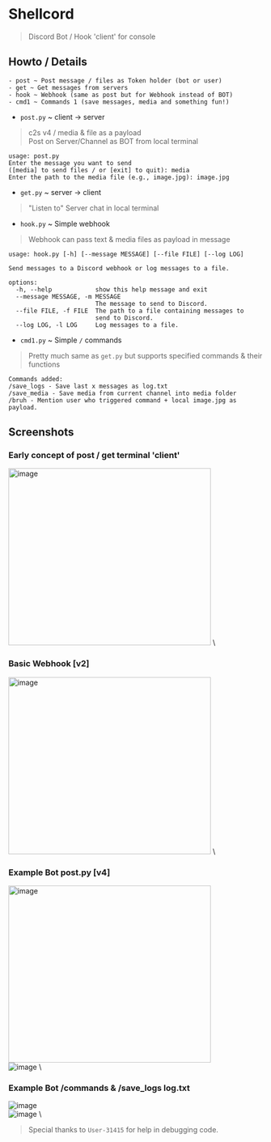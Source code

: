 # Shellcord
> Discord Bot / Hook 'client' for console 

## Howto / Details
```
- post ~ Post message / files as Token holder (bot or user)
- get ~ Get messages from servers
- hook ~ Webhook (same as post but for Webhook instead of BOT)
- cmd1 ~ Commands 1 (save messages, media and something fun!)
```
- `post.py` ~ client -> server
> c2s v4 / media & file as a payload \
> Post on Server/Channel as BOT from local terminal
```
usage: post.py
Enter the message you want to send 
([media] to send files / or [exit] to quit): media
Enter the path to the media file (e.g., image.jpg): image.jpg
```
- `get.py` ~ server -> client
> "Listen to" Server chat in local terminal
- `hook.py` ~ Simple webhook
> Webhook can pass text & media files as payload in message
```
usage: hook.py [-h] [--message MESSAGE] [--file FILE] [--log LOG]

Send messages to a Discord webhook or log messages to a file.

options:
  -h, --help            show this help message and exit
  --message MESSAGE, -m MESSAGE
                        The message to send to Discord.
  --file FILE, -f FILE  The path to a file containing messages to
                        send to Discord.
  --log LOG, -l LOG     Log messages to a file.
```
- `cmd1.py` ~ Simple `/` commands
> Pretty much same as `get.py` but supports specified commands & their functions
```
Commands added:
/save_logs - Save last x messages as log.txt
/save_media - Save media from current channel into media folder
/bruh - Mention user who triggered command + local image.jpg as payload.
```
## Screenshots
### Early concept of post / get terminal 'client'
<img src="https://i.imgur.com/aysNIkv.png" alt="image" width="400" height="350"> \
### Basic Webhook [v2]
<img src="https://i.imgur.com/CRP6BFt.png" alt="image" width="400" height="350"> \
### Example Bot post.py [v4]
<img src="https://i.imgur.com/IBsTjEj.png" alt="image" width="400" height="350"> \
<img src="https://i.imgur.com/yzqxb7Y.png" alt="image"> \
### Example Bot /commands & /save_logs log.txt
<img src="https://i.imgur.com/rLp4vVJ.png" alt="image"> \
<img src="https://i.imgur.com/gYoA7Xm.png" alt="image"> \

> Special thanks to `User-31415` for help in debugging code.
